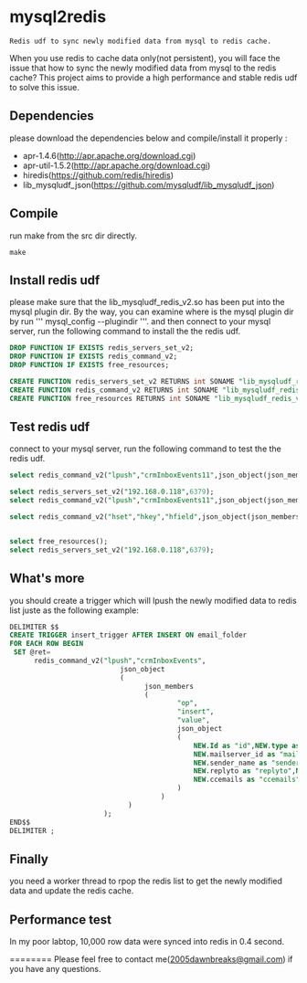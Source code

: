 mysql2redis
===========

    Redis udf to sync newly modified data from mysql to redis cache.



   When you use redis to cache data only(not persistent), you will face the issue that how to sync the newly modified data from mysql to the redis cache? This project aims to provide a high performance and stable redis udf to solve this issue.
   
## Dependencies
   please download the dependencies below and compile/install it properly :
 
  * apr-1.4.6(http://apr.apache.org/download.cgi)
  * apr-util-1.5.2(http://apr.apache.org/download.cgi)
  * hiredis(https://github.com/redis/hiredis)
  * lib_mysqludf_json(https://github.com/mysqludf/lib_mysqludf_json)
   
   
## Compile  
   run  make from the src dir directly.
  ```
  make
  ```
   
## Install redis udf  
  please make sure that  the lib_mysqludf_redis_v2.so has been put into the mysql plugin dir. By the way, you can examine where is the mysql plugin dir by run '''
  mysql_config  --plugindir
  '''. and then connect to your mysql server, run the following command to install the the redis udf.
  ```sql
DROP FUNCTION IF EXISTS redis_servers_set_v2;
DROP FUNCTION IF EXISTS redis_command_v2;
DROP FUNCTION IF EXISTS free_resources;

CREATE FUNCTION redis_servers_set_v2 RETURNS int SONAME "lib_mysqludf_redis_v2.so";
CREATE FUNCTION redis_command_v2 RETURNS int SONAME "lib_mysqludf_redis_v2.so";
CREATE FUNCTION free_resources RETURNS int SONAME "lib_mysqludf_redis_v2.so";
  ```
  
## Test redis udf  
   connect to your mysql server, run the following command to test the the redis udf.
```sql
select redis_command_v2("lpush","crmInboxEvents11",json_object(json_members("op","insert","value","valuettt")));

select redis_servers_set_v2("192.168.0.118",6379);
select redis_command_v2("lpush","crmInboxEvents11",json_object(json_members("op","insert","value","valuettt")));

select redis_command_v2("hset","hkey","hfield",json_object(json_members("op","insert","value","valuettt")));


select free_resources();
select redis_servers_set_v2("192.168.0.118",6379);
```

## What's more
   you should create a trigger which will lpush the newly modified data to redis list juste as the following  example:
   ```sql
DELIMITER $$
CREATE TRIGGER insert_trigger AFTER INSERT ON email_folder
  FOR EACH ROW BEGIN
    SET @ret=
     	 redis_command_v2("lpush","crmInboxEvents",
							  json_object
                              (
							    	json_members
									(
											"op",
											"insert",
											"value",
											json_object
											(
												NEW.Id as "id",NEW.type as "type",
												NEW.mailserver_id as "mailserverId",NEW.sender as "sender",
												NEW.sender_name as "senderName",NEW.recevier as "recevier",
												NEW.replyto as "replyto",NEW.bbemails as "bbemails",
												NEW.ccemails as "ccemails",NEW.subject as "subject"
                                            )
										)
						    	)
					      );
  END$$
DELIMITER ;
   ```
   
## Finally
   you need a worker thread to rpop the redis list to get the newly modified data and update the redis cache.

   
## Performance test
   In my poor labtop, 10,000 row data were synced into redis in 0.4 second.
   
   
========
Please feel free to contact me(2005dawnbreaks@gmail.com) if you have any questions.
